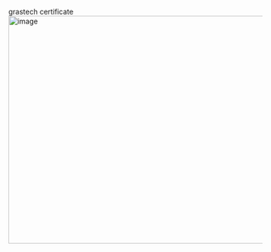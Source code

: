 grastech certificate
<img width="946" height="451" alt="image" src="https://github.com/user-attachments/assets/0454a55a-80a9-4cf0-a653-1504bc20aea4" />
